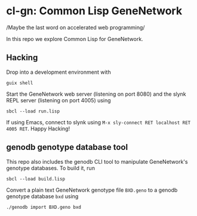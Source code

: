 # cl-gn: Common Lisp GeneNetwork

/Maybe the last word on accelerated web programming/

In this repo we explore Common Lisp for GeneNetwork.

## Hacking

Drop into a development environment with
```
guix shell
```
Start the GeneNetwork web server (listening on port 8080) and the slynk REPL server
(listening on port 4005) using
```
sbcl --load run.lisp
```
If using Emacs, connect to slynk using `M-x sly-connect RET localhost RET 4005
RET`. Happy Hacking!

## genodb genotype database tool

This repo also includes the genodb CLI tool to manipulate
GeneNetwork's genotype databases. To build it, run
```
sbcl --load build.lisp
```
Convert a plain text GeneNetwork genotype file `BXD.geno` to a genodb
genotype database `bxd` using
```
./genodb import BXD.geno bxd
```
